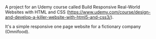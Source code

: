 A project for an Udemy course called Build Responsive Real-World Websites with HTML and CSS (https://www.udemy.com/course/design-and-develop-a-killer-website-with-html5-and-css3/).

It's a simple responsive one page website for a fictionary company (Omnifood).
